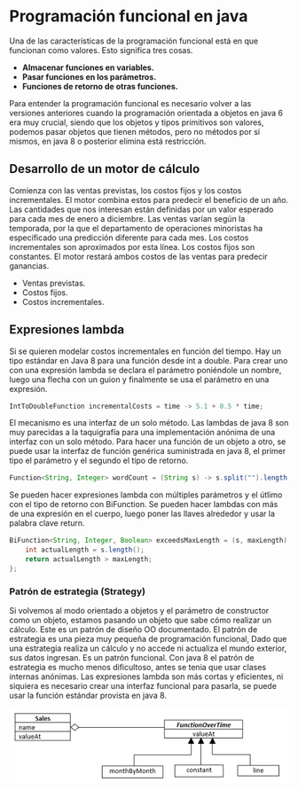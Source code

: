# Programación funcional en java

Una de las características de la programación funcional está en que funcionan como valores. Esto significa tres cosas.

* **Almacenar funciones en variables.**
* **Pasar funciones en los parámetros.**
* **Funciones de retorno de otras funciones.**

Para entender la programación funcional es necesario volver a las versiones anteriores cuando la programación orientada a objetos en java 6 era muy crucial, siendo que los objetos y tipos primitivos son valores, podemos pasar objetos que tienen métodos, pero no métodos por sí mismos, en java 8 o posterior elimina está restricción.

## Desarrollo de un motor de cálculo

Comienza con las ventas previstas, los costos fijos y los costos incrementales. El motor combina estos para predecir el beneficio de un año. Las cantidades que nos interesan están definidas por un valor esperado para cada mes de enero a diciembre. Las ventas varían según la temporada, por la que el departamento de operaciones minoristas ha especificado una predicción diferente para cada mes. Los costos incrementales son aproximados por esta línea. Los costos fijos son constantes. El motor restará ambos costos de las ventas para predecir ganancias.

* Ventas previstas.
* Costos fijos.
* Costos incrementales.

## Expresiones lambda

Si se quieren modelar costos incrementales en función del tiempo. Hay un tipo estándar en Java 8 para una función desde int a double. Para crear uno con una expresión lambda se declara el parámetro poniéndole un nombre, luego una flecha con un guion y finalmente se usa el parámetro en una expresión.

```java
IntToDoubleFunction incrementalCosts = time -> 5.1 + 0.5 * time;
```

El mecanismo es una interfaz de un solo método. Las lambdas de java 8 son muy parecidas a la taquigrafía para una implementación anónima de una interfaz con un solo método.
Para hacer una función de un objeto a otro, se puede usar la interfaz de función genérica suministrada en java 8, el primer tipo el parámetro y el segundo el tipo de retorno.

```java
Function<String, Integer> wordCount = (String s) -> s.split("").length;
```

Se pueden hacer expresiones lambda con múltiples parámetros y el útlimo con el tipo de retorno con BiFunction.
Se pueden hacer lambdas con más de una expresión en el cuerpo, luego poner las llaves alrededor y usar la palabra clave return.

```java
BiFunction<String, Integer, Boolean> exceedsMaxLength = (s, maxLength) -> {
    int actualLength = s.length();
    return actualLength > maxLength;
};
```

### Patrón de estrategia (Strategy)

Si volvemos al modo orientado a objetos y el parámetro de constructor como un objeto, estamos pasando un objeto que sabe cómo realizar un cálculo. Este es un patrón de diseño OO documentado. El patrón de estrategia es una pieza muy pequeña de programación funcional, Dado que una estrategia realiza un cálculo y no accede ni actualiza el mundo exterior, sus datos ingresan. Es un patrón funcional. Con java 8 el patrón de estrategia es mucho menos dificultoso, antes se tenia que usar clases internas anónimas. Las expresiones lambda son más cortas y eficientes, ni siquiera es necesario crear una interfaz funcional para pasarla, se puede usar la función estándar provista en java 8.

![Alt text](/functionalPattern.png?raw=true "Strategy Pattern")
